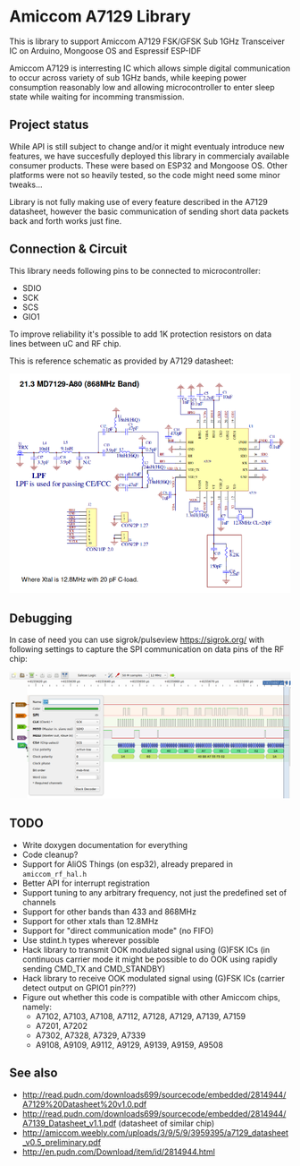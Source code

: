 # Amiccom A7129 Library

This is library to support Amiccom A7129 FSK/GFSK Sub 1GHz Transceiver IC
on Arduino, Mongoose OS and Espressif ESP-IDF

Amiccom A7129 is interresting IC which allows simple digital communication
to occur across variety of sub 1GHz bands, while keeping power consumption reasonably low
and allowing microcontroller to enter sleep state while waiting for incomming transmission.

## Project status

While API is still subject to change and/or it might eventualy introduce new features,
we have succesfully deployed this library in commercialy available consumer products.
These were based on ESP32 and Mongoose OS. Other platforms were not so heavily tested,
so the code might need some minor tweaks...

Library is not fully making use of every feature described in the A7129 datasheet,
however the basic communication of sending short data packets back and forth works just fine.

## Connection & Circuit

This library needs following pins to be connected to microcontroller:
  * SDIO
  * SCK
  * SCS
  * GIO1

To improve reliability it's possible to add 1K protection resistors on data lines between uC and RF chip.

This is reference schematic as provided by A7129 datasheet:

![alt text](A7129-wiring-868MHz.png "title text")

## Debugging

In case of need you can use sigrok/pulseview https://sigrok.org/ with following settings to capture the SPI communication on data pins of the RF chip:

![alt text](A7129-pulseview.png "title text")

## TODO

  * Write doxygen documentation for everything
  * Code cleanup?
  * Support for AliOS Things (on esp32), already prepared in `amiccom_rf_hal.h`
  * Better API for interrupt registration
  * Support tuning to any arbitrary frequency, not just the predefined set of channels
  * Support for other bands than 433 and 868MHz
  * Support for other xtals than 12.8MHz
  * Support for "direct communication mode" (no FIFO)
  * Use stdint.h types wherever possible
  * Hack library to transmit OOK modulated signal using (G)FSK ICs
    (in continuous carrier mode it might be possible to do OOK using rapidly sending CMD_TX and CMD_STANDBY)
  * Hack library to receive OOK modulated signal using (G)FSK ICs (carrier detect output on GPIO1 pin???)
  * Figure out whether this code is compatible with other Amiccom chips, namely:
    * A7102, A7103, A7108, A7112, A7128, A7129, A7139, A7159
    * A7201, A7202
    * A7302, A7328, A7329, A7339
    * A9108, A9109, A9112, A9129, A9139, A9159, A9508

## See also

  * http://read.pudn.com/downloads699/sourcecode/embedded/2814944/A7129%20Datasheet%20v1.0.pdf
  * http://read.pudn.com/downloads699/sourcecode/embedded/2814944/A7139_Datasheet_v1.1.pdf (datasheet of similar chip)
  * http://amiccom.weebly.com/uploads/3/9/5/9/3959395/a7129_datasheet_v0.5_preliminary.pdf
  * http://en.pudn.com/Download/item/id/2814944.html
